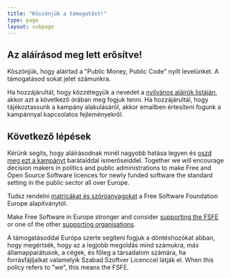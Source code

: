 ```yaml
---
title: "Köszönjük a támogatást!"
type: page
layout: subpage
---
```


## Az aláírásod meg lett erősítve!

Köszönjük, hogy aláírtad a "Public Money, Public Code" nyílt levelünket. A támogatásod sokat jelet számunkra.

Ha hozzájárultál, hogy közzétegyük a nevedet a [nyilvános aláírók listáján](../all-signatures), akkor azt a következő órában meg fogjuk tenni. Ha hozzájárultál, hogy tájékoztassunk a kampány alakulásáról, akkor emailben értesíteni fogunk a kampánnyal kapcsolatos fejleményekről. 

## Következő lépések 

Kérünk segíts, hogy aláírásodnak minél nagyobb hatása legyen és [oszd meg ezt a kampányt](../../#spread) barátaiddal ismerőseiddel. Together we will encourage decision makers in politics and public administrations to make Free and Open Source Software licences for newly funded software the standard setting in the public sector all over Europe.

Tudsz rendelni [matricákat és szóróanyagokat](https://fsfe.org/promo#pmpc) a Free Software Foundation Europe alapítványtól.

Make Free Software in Europe stronger and consider [supporting the FSFE](https://fsfe.org/donate/?pmpc) or one of the other [supporting organisations](../../#organisations).

A támogatásoddal Európa szerte segíteni fogjuk a döntéshozókat abban, hogy megértsék, hogy az a legjobb megoldás mind számukra, más államapparátusok, a cégek, és főleg a társadalom számára, ha forrásfájljaikat valamelyik Szabad Szoftver Licenccel látják el. When this policy refers to "we", this means the FSFE.